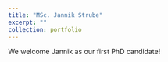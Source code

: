 ```yaml
---
title: "MSc. Jannik Strube"
excerpt: ""
collection: portfolio
---
```


We welcome Jannik as our first PhD candidate!
